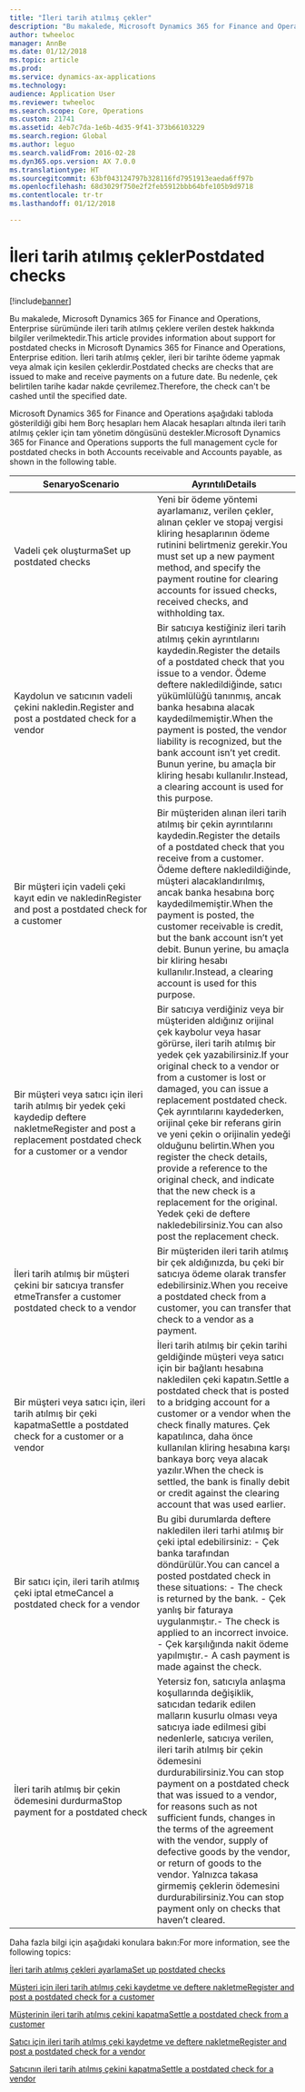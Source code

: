 ```yaml
---
title: "İleri tarih atılmış çekler"
description: "Bu makalede, Microsoft Dynamics 365 for Finance and Operations, Enterprise sürümünde ileri tarih atılmış çeklere verilen destek hakkında bilgiler verilmektedir. İleri tarih atılmış çekler, ileri bir tarihte ödeme yapmak veya almak için kesilen çeklerdir. Bu nedenle, çek belirtilen tarihe kadar nakde çevrilemez."
author: twheeloc
manager: AnnBe
ms.date: 01/12/2018
ms.topic: article
ms.prod: 
ms.service: dynamics-ax-applications
ms.technology: 
audience: Application User
ms.reviewer: twheeloc
ms.search.scope: Core, Operations
ms.custom: 21741
ms.assetid: 4eb7c7da-1e6b-4d35-9f41-373b66103229
ms.search.region: Global
ms.author: leguo
ms.search.validFrom: 2016-02-28
ms.dyn365.ops.version: AX 7.0.0
ms.translationtype: HT
ms.sourcegitcommit: 63bf043124797b328116fd7951913eaeda6ff97b
ms.openlocfilehash: 68d3029f750e2f2feb5912bbb64bfe105b9d9718
ms.contentlocale: tr-tr
ms.lasthandoff: 01/12/2018

---
```


# <a name="postdated-checks"></a><span data-ttu-id="ebd18-105">İleri tarih atılmış çekler</span><span class="sxs-lookup"><span data-stu-id="ebd18-105">Postdated checks</span></span>

[!include[banner](../includes/banner.md)]


<span data-ttu-id="ebd18-106">Bu makalede, Microsoft Dynamics 365 for Finance and Operations, Enterprise sürümünde ileri tarih atılmış çeklere verilen destek hakkında bilgiler verilmektedir.</span><span class="sxs-lookup"><span data-stu-id="ebd18-106">This article provides information about support for postdated checks in Microsoft Dynamics 365 for Finance and Operations, Enterprise edition.</span></span> <span data-ttu-id="ebd18-107">İleri tarih atılmış çekler, ileri bir tarihte ödeme yapmak veya almak için kesilen çeklerdir.</span><span class="sxs-lookup"><span data-stu-id="ebd18-107">Postdated checks are checks that are issued to make and receive payments on a future date.</span></span> <span data-ttu-id="ebd18-108">Bu nedenle, çek belirtilen tarihe kadar nakde çevrilemez.</span><span class="sxs-lookup"><span data-stu-id="ebd18-108">Therefore, the check can't be cashed until the specified date.</span></span>

<span data-ttu-id="ebd18-109">Microsoft Dynamics 365 for Finance and Operations aşağıdaki tabloda gösterildiği gibi hem Borç hesapları hem Alacak hesapları altında ileri tarih atılmış çekler için tam yönetim döngüsünü destekler.</span><span class="sxs-lookup"><span data-stu-id="ebd18-109">Microsoft Dynamics 365 for Finance and Operations supports the full management cycle for postdated checks in both Accounts receivable and Accounts payable, as shown in the following table.</span></span>
<table>
<colgroup>
<col width="50%" />
<col width="50%" />
</colgroup>
<thead>
<tr class="header">
<th><span data-ttu-id="ebd18-110">Senaryo</span><span class="sxs-lookup"><span data-stu-id="ebd18-110">Scenario</span></span></th>
<th><span data-ttu-id="ebd18-111">Ayrıntılı</span><span class="sxs-lookup"><span data-stu-id="ebd18-111">Details</span></span></th>
</tr>
</thead>
<tbody>
<tr class="odd">
<td><span data-ttu-id="ebd18-112">Vadeli çek oluşturma</span><span class="sxs-lookup"><span data-stu-id="ebd18-112">Set up postdated checks</span></span></td>
<td><span data-ttu-id="ebd18-113">Yeni bir ödeme yöntemi ayarlamanız, verilen çekler, alınan çekler ve stopaj vergisi kliring hesaplarının ödeme rutinini belirtmeniz gerekir.</span><span class="sxs-lookup"><span data-stu-id="ebd18-113">You must set up a new payment method, and specify the payment routine for clearing accounts for issued checks, received checks, and withholding tax.</span></span></td>
</tr>
<tr class="even">
<td><span data-ttu-id="ebd18-114">Kaydolun ve satıcının vadeli çekini nakledin.</span><span class="sxs-lookup"><span data-stu-id="ebd18-114">Register and post a postdated check for a vendor</span></span></td>
<td><span data-ttu-id="ebd18-115">Bir satıcıya kestiğiniz ileri tarih atılmış çekin ayrıntılarını kaydedin.</span><span class="sxs-lookup"><span data-stu-id="ebd18-115">Register the details of a postdated check that you issue to a vendor.</span></span> <span data-ttu-id="ebd18-116">Ödeme deftere nakledildiğinde, satıcı yükümlülüğü tanınmış, ancak banka hesabına alacak kaydedilmemiştir.</span><span class="sxs-lookup"><span data-stu-id="ebd18-116">When the payment is posted, the vendor liability is recognized, but the bank account isn’t yet credit.</span></span> <span data-ttu-id="ebd18-117">Bunun yerine, bu amaçla bir kliring hesabı kullanılır.</span><span class="sxs-lookup"><span data-stu-id="ebd18-117">Instead, a clearing account is used for this purpose.</span></span> </td>
</tr>
<tr class="odd">
<td><span data-ttu-id="ebd18-118">Bir müşteri için vadeli çeki kayıt edin ve nakledin</span><span class="sxs-lookup"><span data-stu-id="ebd18-118">Register and post a postdated check for a customer</span></span></td>
<td><span data-ttu-id="ebd18-119">Bir müşteriden alınan ileri tarih atılmış bir çekin ayrıntılarını kaydedin.</span><span class="sxs-lookup"><span data-stu-id="ebd18-119">Register the details of a postdated check that you receive from a customer.</span></span> <span data-ttu-id="ebd18-120">Ödeme deftere nakledildiğinde, müşteri alacaklandırılmış, ancak banka hesabına borç kaydedilmemiştir.</span><span class="sxs-lookup"><span data-stu-id="ebd18-120">When the payment is posted, the customer receivable is credit, but the bank account isn’t yet debit.</span></span> <span data-ttu-id="ebd18-121">Bunun yerine, bu amaçla bir kliring hesabı kullanılır.</span><span class="sxs-lookup"><span data-stu-id="ebd18-121">Instead, a clearing account is used for this purpose.</span></span></td>
</tr>
<tr class="even">
<td><span data-ttu-id="ebd18-122">Bir müşteri veya satıcı için ileri tarih atılmış bir yedek çeki kaydedip deftere nakletme</span><span class="sxs-lookup"><span data-stu-id="ebd18-122">Register and post a replacement postdated check for a customer or a vendor</span></span></td>
<td>
<span data-ttu-id="ebd18-123">Bir satıcıya verdiğiniz veya bir müşteriden aldığınız orijinal çek kaybolur veya hasar görürse, ileri tarih atılmış bir yedek çek yazabilirsiniz.</span><span class="sxs-lookup"><span data-stu-id="ebd18-123">If your original check to a vendor or from a customer is lost or damaged, you can issue a replacement postdated check.</span></span> <span data-ttu-id="ebd18-124">Çek ayrıntılarını kaydederken, orijinal çeke bir referans girin ve yeni çekin o orijinalin yedeği olduğunu belirtin.</span><span class="sxs-lookup"><span data-stu-id="ebd18-124">When you register the check details, provide a reference to the original check, and indicate that the new check is a replacement for the original.</span></span> <span data-ttu-id="ebd18-125">Yedek çeki de deftere nakledebilirsiniz.</span><span class="sxs-lookup"><span data-stu-id="ebd18-125">You can also post the replacement check.</span></span></td>
</tr>
<tr class="odd">
<td><span data-ttu-id="ebd18-126">İleri tarih atılmış bir müşteri çekini bir satıcıya transfer etme</span><span class="sxs-lookup"><span data-stu-id="ebd18-126">Transfer a customer postdated check to a vendor</span></span></td>
<td><span data-ttu-id="ebd18-127">Bir müşteriden ileri tarih atılmış bir çek aldığınızda, bu çeki bir satıcıya ödeme olarak transfer edebilirsiniz.</span><span class="sxs-lookup"><span data-stu-id="ebd18-127">When you receive a postdated check from a customer, you can transfer that check to a vendor as a payment.</span></span></td>
</tr>
<tr class="even">
<td><span data-ttu-id="ebd18-128">Bir müşteri veya satıcı için, ileri tarih atılmış bir çeki kapatma</span><span class="sxs-lookup"><span data-stu-id="ebd18-128">Settle a postdated check for a customer or a vendor</span></span></td>
<td><span data-ttu-id="ebd18-129">İleri tarih atılmış bir çekin tarihi geldiğinde müşteri veya satıcı için bir bağlantı hesabına nakledilen çeki kapatın.</span><span class="sxs-lookup"><span data-stu-id="ebd18-129">Settle a postdated check that is posted to a bridging account for a customer or a vendor when the check finally matures.</span></span> <span data-ttu-id="ebd18-130">Çek kapatılınca, daha önce kullanılan kliring hesabına karşı bankaya borç veya alacak yazılır.</span><span class="sxs-lookup"><span data-stu-id="ebd18-130">When the check is settled, the bank is finally debit or credit against the clearing account that was used earlier.</span></span></td>
</tr>
<tr class="odd">
<td><span data-ttu-id="ebd18-131">Bir satıcı için, ileri tarih atılmış çeki iptal etme</span><span class="sxs-lookup"><span data-stu-id="ebd18-131">Cancel a postdated check for a vendor</span></span></td>
<td><span data-ttu-id="ebd18-132">Bu gibi durumlarda deftere nakledilen ileri tarhi atılmış bir çeki iptal edebilirsiniz: - Çek banka tarafından döndürülür.</span><span class="sxs-lookup"><span data-stu-id="ebd18-132">You can cancel a posted postdated check in these situations: - The check is returned by the bank.</span></span>
<span data-ttu-id="ebd18-133">- Çek yanlış bir faturaya uygulanmıştır.</span><span class="sxs-lookup"><span data-stu-id="ebd18-133">- The check is applied to an incorrect invoice.</span></span>
<span data-ttu-id="ebd18-134">- Çek karşılığında nakit ödeme yapılmıştır.</span><span class="sxs-lookup"><span data-stu-id="ebd18-134">- A cash payment is made against the check.</span></span>
</td>
</tr>
<tr class="even">
<td><span data-ttu-id="ebd18-135">İleri tarih atılmış bir çekin ödemesini durdurma</span><span class="sxs-lookup"><span data-stu-id="ebd18-135">Stop payment for a postdated check</span></span></td>
<td><span data-ttu-id="ebd18-136">Yetersiz fon, satıcıyla anlaşma koşullarında değişiklik, satıcıdan tedarik edilen malların kusurlu olması veya satıcıya iade edilmesi gibi nedenlerle, satıcıya verilen, ileri tarih atılmış bir çekin ödemesini durdurabilirsiniz.</span><span class="sxs-lookup"><span data-stu-id="ebd18-136">You can stop payment on a postdated check that was issued to a vendor, for reasons such as not sufficient funds, changes in the terms of the agreement with the vendor, supply of defective goods by the vendor, or return of goods to the vendor.</span></span> <span data-ttu-id="ebd18-137">Yalnızca takasa girmemiş çeklerin ödemesini durdurabilirsiniz.</span><span class="sxs-lookup"><span data-stu-id="ebd18-137">You can stop payment only on checks that haven’t cleared.</span></span></td>
</tr>
</tbody>
</table>



<span data-ttu-id="ebd18-138">Daha fazla bilgi için aşağıdaki konulara bakın:</span><span class="sxs-lookup"><span data-stu-id="ebd18-138">For more information, see the following topics:</span></span>

[<span data-ttu-id="ebd18-139">İleri tarih atılmış çekleri ayarlama</span><span class="sxs-lookup"><span data-stu-id="ebd18-139">Set up postdated checks</span></span>](tasks/set-up-postdated-checks.md)

[<span data-ttu-id="ebd18-140">Müşteri için ileri tarih atılmış çeki kaydetme ve deftere nakletme</span><span class="sxs-lookup"><span data-stu-id="ebd18-140">Register and post a postdated check for a customer</span></span>](tasks/register-post-postdated-check-customer.md)

[<span data-ttu-id="ebd18-141">Müşterinin ileri tarih atılmış çekini kapatma</span><span class="sxs-lookup"><span data-stu-id="ebd18-141">Settle a postdated check from a customer</span></span>](tasks/settle-postdated-check-customer.md)

[<span data-ttu-id="ebd18-142">Satıcı için ileri tarih atılmış çeki kaydetme ve deftere nakletme</span><span class="sxs-lookup"><span data-stu-id="ebd18-142">Register and post a postdated check for a vendor</span></span>](tasks/register-post-postdated-check-vendor.md) 

[<span data-ttu-id="ebd18-143">Satıcının ileri tarih atılmış çekini kapatma</span><span class="sxs-lookup"><span data-stu-id="ebd18-143">Settle a postdated check for a vendor</span></span>](tasks/settle-postdated-check-vendor.md)




